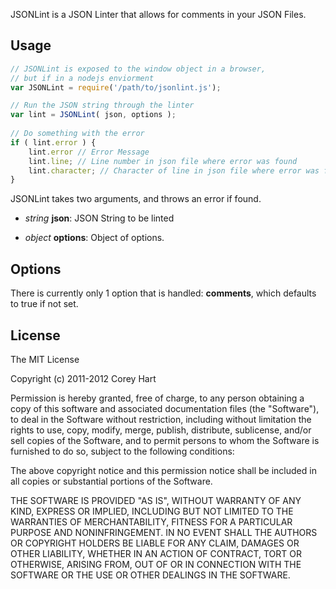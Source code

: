 JSONLint is a JSON Linter that allows for comments in your JSON Files.

Usage
-----
```js
// JSONLint is exposed to the window object in a browser,
// but if in a nodejs enviorment
var JSONLint = require('/path/to/jsonlint.js');

// Run the JSON string through the linter
var lint = JSONLint( json, options );
	
// Do something with the error
if ( lint.error ) {
	lint.error // Error Message
	lint.line; // Line number in json file where error was found
	lint.character; // Character of line in json file where error was found
}
```

JSONLint takes two arguments, and throws an error if found.

 - *string* **json**: JSON String to be linted

 - *object* **options**: Object of options.


Options
-------

There is currently only 1 option that is handled: **comments**, which defaults to true if not set.


License
-------
The MIT License

Copyright (c) 2011-2012 Corey Hart

Permission is hereby granted, free of charge, to any person obtaining a copy
of this software and associated documentation files (the "Software"), to deal
in the Software without restriction, including without limitation the rights
to use, copy, modify, merge, publish, distribute, sublicense, and/or sell
copies of the Software, and to permit persons to whom the Software is
furnished to do so, subject to the following conditions:

The above copyright notice and this permission notice shall be included in
all copies or substantial portions of the Software.

THE SOFTWARE IS PROVIDED "AS IS", WITHOUT WARRANTY OF ANY KIND, EXPRESS OR
IMPLIED, INCLUDING BUT NOT LIMITED TO THE WARRANTIES OF MERCHANTABILITY,
FITNESS FOR A PARTICULAR PURPOSE AND NONINFRINGEMENT. IN NO EVENT SHALL THE
AUTHORS OR COPYRIGHT HOLDERS BE LIABLE FOR ANY CLAIM, DAMAGES OR OTHER
LIABILITY, WHETHER IN AN ACTION OF CONTRACT, TORT OR OTHERWISE, ARISING FROM,
OUT OF OR IN CONNECTION WITH THE SOFTWARE OR THE USE OR OTHER DEALINGS IN
THE SOFTWARE.
